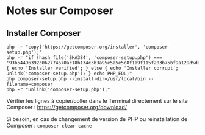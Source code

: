# Notes sur Composer

## Installer Composer

```
php -r "copy('https://getcomposer.org/installer', 'composer-setup.php');"
php -r "if (hash_file('SHA384', 'composer-setup.php') === '93b54496392c062774670ac18b134c3b3a95e5a5e5c8f1a9f115f203b75bf9a129d5daa8ba6a13e2cc8a1da0806388a8') { echo 'Installer verified'; } else { echo 'Installer corrupt'; unlink('composer-setup.php'); } echo PHP_EOL;"
php composer-setup.php --install-dir=/usr/local/bin --filename=composer
php -r "unlink('composer-setup.php');"
```

Vérifier les lignes à copier/coller dans le Terminal directement sur le site Composer : https://getcomposer.org/download/

Si besoin, en cas de changement de version de PHP ou réinstallation de Composer : `composer clear-cache`